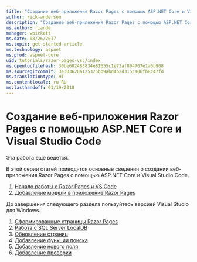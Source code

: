 ```yaml
---
title: "Создание веб-приложения Razor Pages с помощью ASP.NET Core и Visual Studio Code"
author: rick-anderson
description: "Создание веб-приложения Razor Pages с помощью ASP.NET Core и EF Core."
ms.author: riande
manager: wpickett
ms.date: 08/26/2017
ms.topic: get-started-article
ms.technology: aspnet
ms.prod: aspnet-core
uid: tutorials/razor-pages-vsc/index
ms.openlocfilehash: 30be602483834e81655c1e72af804707e1a6b908
ms.sourcegitcommit: 3e303620a125325bb9abd4b2d315c106fb8c47fd
ms.translationtype: HT
ms.contentlocale: ru-RU
ms.lasthandoff: 01/19/2018
---
```

# <a name="create-a-razor-pages-web-app-with-aspnet-core-and-visual-studio-code"></a>Создание веб-приложения Razor Pages с помощью ASP.NET Core и Visual Studio Code

Эта работа еще ведется.

В этой серии статей приводятся основные сведения о создании веб-приложения Razor Pages с помощью ASP.NET Core и Visual Studio Code.

1. [Начало работы с Razor Pages и VS Code](xref:tutorials/razor-pages-vsc/razor-pages-start)
1. [Добавление модели в приложение Razor Pages](xref:tutorials/razor-pages-vsc/model)

До завершения следующего раздела пользуйтесь версией Visual Studio для Windows.


1. [Сформированные страницы Razor Pages](xref:tutorials/razor-pages/page)
1. [Работа с SQL Server LocalDB](xref:tutorials/razor-pages/sql)
1. [Обновление страниц](xref:tutorials/razor-pages/da1)
1. [Добавление функции поиска](xref:tutorials/razor-pages/search)
1. [Добавление нового поля](xref:tutorials/razor-pages/new-field)
1. [Добавление проверки](xref:tutorials/razor-pages/validation)
